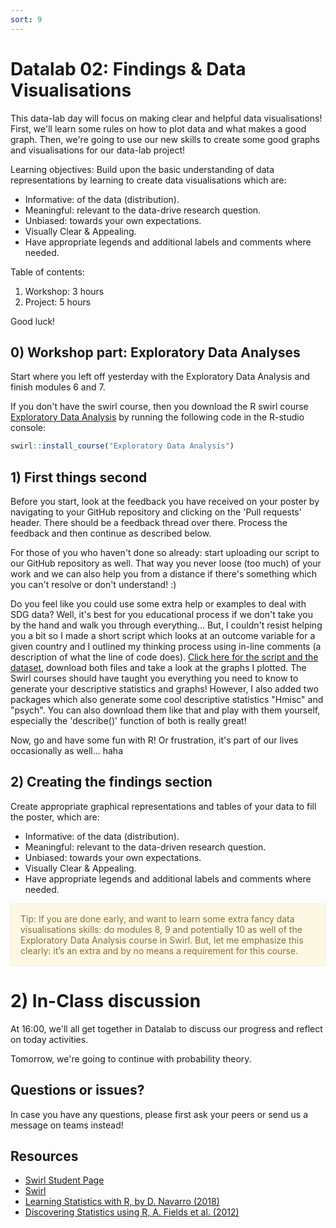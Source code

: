 ```yaml
---
sort: 9
---
```

# Datalab 02: Findings & Data Visualisations

This data-lab day will focus on making clear and helpful data visualisations! First, we'll learn some rules on how to plot data and what makes a good graph. Then, we're going to use our new skills to create some good graphs and visualisations for our data-lab project!

Learning objectives:
Build upon the basic understanding of data representations by learning to create data visualisations which are:
- Informative: of the data (distribution).
- Meaningful: relevant to the data-drive research question.
- Unbiased: towards your own expectations.
- Visually Clear & Appealing.
- Have appropriate legends and additional labels and comments where needed.

Table of contents:
1. Workshop: 3 hours
2. Project: 5 hours

Good luck!

## 0) Workshop part: Exploratory Data Analyses
Start where you left off yesterday with the Exploratory Data Analysis and finish modules 6 and 7.

If you don't have the swirl course, then you download the R swirl course [Exploratory Data Analysis](https://swirlstats.com/scn/getclean.html) by running the following code in the R-studio console:
```R
swirl::install_course("Exploratory Data Analysis")
```


## 1) First things second
Before you start, look at the feedback you have received on your poster by navigating to your GitHub repository and clicking on the 'Pull requests' header. There should be a feedback thread over there. Process the feedback and then continue as described below.

For those of you who haven't done so already: start uploading our script to our GitHub repository as well. That way you never loose (too much) of your work and we can also help you from a distance if there's something which you can't resolve or don't understand! :)

Do you feel like you could use some extra help or examples to deal with SDG data? Well, it's best for you educational process if we don't take you by the hand and walk you through everything... But, I couldn't resist helping you a bit so I made a short script which looks at an outcome variable for a given country and I outlined my thinking process using in-line comments (a description of what the line of code does). [Click here for the script and the dataset](https://github.com/BredaUniversityADSAI/ADS-AI/tree/main/docs/Study%20Content/DataScience/assets/DS2_Example), download both files and take a look at the graphs I plotted.
The Swirl courses should have taught you everything you need to know to generate your descriptive statistics and graphs! However, I also added two packages which also generate some cool descriptive statistics "Hmisc" and "psych". You can also download them like that and play with them yourself, especially the 'describe()' function of both is really great!

Now, go and have some fun with R! Or frustration, it's part of our lives occasionally as well... haha

## 2) Creating the findings section
Create appropriate graphical representations and tables of your data to fill the poster, which are:
- Informative: of the data (distribution).
- Meaningful: relevant to the data-driven research question.
- Unbiased: towards your own expectations.
- Visually Clear & Appealing.
- Have appropriate legends and additional labels and comments where needed.


<div style="padding: 15px; border: 1px solid transparent; border-color: transparent; margin-bottom: 20px; border-radius: 4px; color: #8a6d3b;; background-color: #fcf8e3; border-color: #faebcc;">
Tip: If you are done early, and want to learn some extra fancy data visualisations skills: do modules 8, 9 and potentially 10 as well of the Exploratory Data Analysis course in Swirl. But, let me emphasize this clearly: it’s an extra and by no means a requirement for this course.
</div>

# 2) In-Class discussion
At 16:00, we'll all get together in Datalab to discuss our progress and reflect on today activities.

Tomorrow, we're going to continue with probability theory.


## Questions or issues?
In case you have any questions, please first ask your peers or send us a message on teams instead!

## Resources
- [Swirl Student Page](https://swirlstats.com/students.html)
- [Swirl](https://swirlstats.com/help.html)
- [Learning Statistics with R, by D. Navarro (2018)](https://learningstatisticswithr.com/)  
- [Discovering Statistics using R, A. Fields et al. (2012)](https://uk.sagepub.com/en-gb/eur/discovering-statistics-using-r/book236067)  
